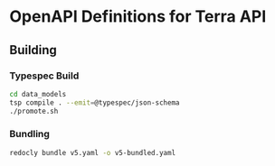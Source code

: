 # OpenAPI Definitions for Terra API

## Building
### Typespec Build
```sh
cd data_models
tsp compile . --emit=@typespec/json-schema
./promote.sh
```

### Bundling
```sh
redocly bundle v5.yaml -o v5-bundled.yaml
```
